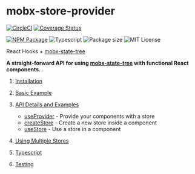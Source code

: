 # mobx-store-provider

[![CircleCI](https://circleci.com/gh/jonbnewman/mobx-store-provider.svg?style=svg)](https://circleci.com/gh/jonbnewman/mobx-store-provider)
[![Coverage Status](https://coveralls.io/repos/github/jonbnewman/mobx-store-provider/badge.svg?branch=master&r=4)](https://coveralls.io/github/jonbnewman/mobx-store-provider?branch=master)

[![NPM Package](https://img.shields.io/npm/v/mobx-store-provider.svg?logo=npm&r=1)](https://www.npmjs.com/package/mobx-store-provider)
![Typescript](https://img.shields.io/npm/types/mobx-store-provider.svg?logo=typescript)
![Package size](https://img.shields.io/bundlephobia/minzip/mobx-store-provider)
![MIT License](https://img.shields.io/npm/l/mobx-store-provider.svg)

React Hooks + [mobx-state-tree](http://mobx-state-tree.js.org/)

**A straight-forward API for using [mobx-state-tree](http://mobx-state-tree.js.org/) with functional React components.**

1. [Installation](https://jonbnewman.github.io/mobx-store-provider/#installation)

1. [Basic Example](https://jonbnewman.github.io/mobx-store-provider/#basic-example)

1. [API Details and Examples](https://jonbnewman.github.io/mobx-store-provider/#api-details-and-examples)

   - [useProvider](https://jonbnewman.github.io/mobx-store-provider/#useprovider) - Provide your components with a store
   - [createStore](https://jonbnewman.github.io/mobx-store-provider/#createstore) - Create a new store inside a component
   - [useStore](https://jonbnewman.github.io/mobx-store-provider/#usestore) - Use a store in a component

1. [Using Multiple Stores](https://jonbnewman.github.io/mobx-store-provider/#using-multiple-stores)
1. [Typescript](https://jonbnewman.github.io/mobx-store-provider/#typescript)
1. [Testing](https://jonbnewman.github.io/mobx-store-provider/#testing)

